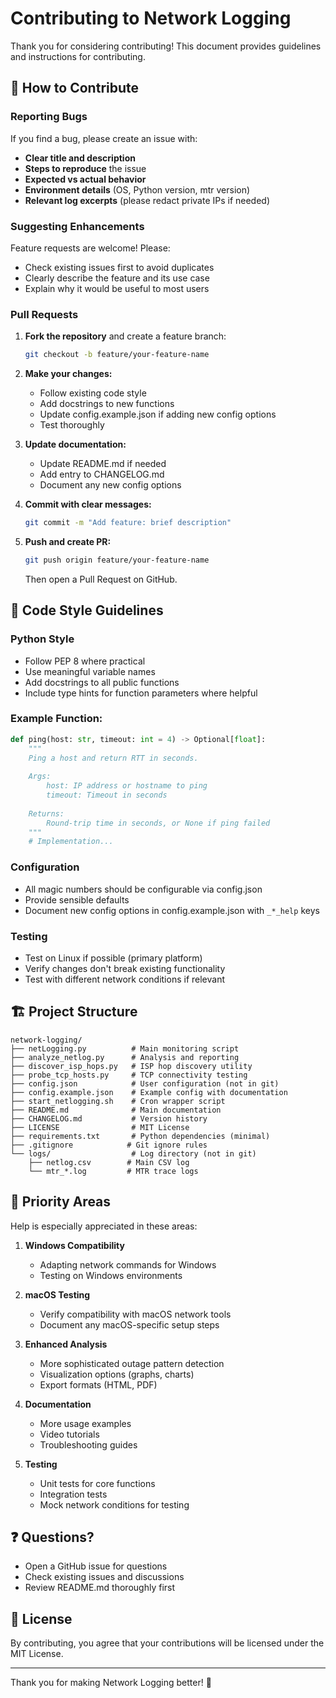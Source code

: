 # Contributing to Network Logging

Thank you for considering contributing! This document provides guidelines and instructions for contributing.

## 🤝 How to Contribute

### Reporting Bugs

If you find a bug, please create an issue with:
- **Clear title and description**
- **Steps to reproduce** the issue
- **Expected vs actual behavior**
- **Environment details** (OS, Python version, mtr version)
- **Relevant log excerpts** (please redact private IPs if needed)

### Suggesting Enhancements

Feature requests are welcome! Please:
- Check existing issues first to avoid duplicates
- Clearly describe the feature and its use case
- Explain why it would be useful to most users

### Pull Requests

1. **Fork the repository** and create a feature branch:
   ```bash
   git checkout -b feature/your-feature-name
   ```

2. **Make your changes:**
   - Follow existing code style
   - Add docstrings to new functions
   - Update config.example.json if adding new config options
   - Test thoroughly

3. **Update documentation:**
   - Update README.md if needed
   - Add entry to CHANGELOG.md
   - Document any new config options

4. **Commit with clear messages:**
   ```bash
   git commit -m "Add feature: brief description"
   ```

5. **Push and create PR:**
   ```bash
   git push origin feature/your-feature-name
   ```
   Then open a Pull Request on GitHub.

## 📝 Code Style Guidelines

### Python Style
- Follow PEP 8 where practical
- Use meaningful variable names
- Add docstrings to all public functions
- Include type hints for function parameters where helpful

### Example Function:
```python
def ping(host: str, timeout: int = 4) -> Optional[float]:
    """
    Ping a host and return RTT in seconds.
    
    Args:
        host: IP address or hostname to ping
        timeout: Timeout in seconds
        
    Returns:
        Round-trip time in seconds, or None if ping failed
    """
    # Implementation...
```

### Configuration
- All magic numbers should be configurable via config.json
- Provide sensible defaults
- Document new config options in config.example.json with `_*_help` keys

### Testing
- Test on Linux if possible (primary platform)
- Verify changes don't break existing functionality
- Test with different network conditions if relevant

## 🏗️ Project Structure

```
network-logging/
├── netLogging.py          # Main monitoring script
├── analyze_netlog.py      # Analysis and reporting
├── discover_isp_hops.py   # ISP hop discovery utility
├── probe_tcp_hosts.py     # TCP connectivity testing
├── config.json            # User configuration (not in git)
├── config.example.json    # Example config with documentation
├── start_netlogging.sh    # Cron wrapper script
├── README.md              # Main documentation
├── CHANGELOG.md           # Version history
├── LICENSE                # MIT License
├── requirements.txt       # Python dependencies (minimal)
├── .gitignore            # Git ignore rules
└── logs/                  # Log directory (not in git)
    ├── netlog.csv        # Main CSV log
    └── mtr_*.log         # MTR trace logs
```

## 🎯 Priority Areas

Help is especially appreciated in these areas:

1. **Windows Compatibility**
   - Adapting network commands for Windows
   - Testing on Windows environments

2. **macOS Testing**
   - Verify compatibility with macOS network tools
   - Document any macOS-specific setup steps

3. **Enhanced Analysis**
   - More sophisticated outage pattern detection
   - Visualization options (graphs, charts)
   - Export formats (HTML, PDF)

4. **Documentation**
   - More usage examples
   - Video tutorials
   - Troubleshooting guides

5. **Testing**
   - Unit tests for core functions
   - Integration tests
   - Mock network conditions for testing

## ❓ Questions?

- Open a GitHub issue for questions
- Check existing issues and discussions
- Review README.md thoroughly first

## 📜 License

By contributing, you agree that your contributions will be licensed under the MIT License.

---

Thank you for making Network Logging better! 🚀
